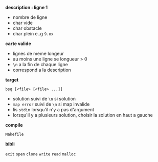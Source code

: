 **description : ligne 1**
* nombre de ligne
* char vide
* char obstacle
* char plein
e..g `9.ox`

**carte valide**
* lignes de meme longeur
* au moins une ligne se longueur > 0
* `\n` a la fin de chaque ligne
* correspond a la description

**target**
```
bsq [<file> [<file> ...]]
```
* solution suivi de `\n` si solution
* `map error` suivi de `\n` si map invalide
* lis `stdin` lorsqu'il n'y a pas d'argument
* lorsqu'il y a plusieurs solution, choisir la solution en haut a gauche

**compile**
```
Makefile
```

**bibli**

 `exit`  `open`  `clone`  `write`  `read`  `malloc`
